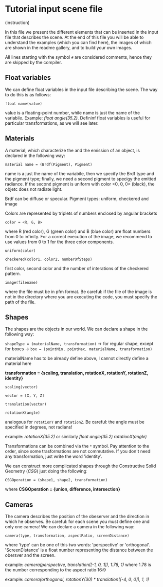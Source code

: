 # Tutorial input scene file

(instruction)

In this file we present the different elements that can be inserted in the input file that describes the scene. At the end of this file you will be able to understand the examples (which you can find here), the images of which are shown in the readme gallery, and to build your own images. 

All lines starting with the symbol `#` are considered comments, hence they are skipped by the compiler.

## Float variables

We can define float variables in the input file describing the scene. The way to do this is as follows:

`float name(value)`

value is a floating-point number, while name is just the name of the variabile. Example: *float angle(35.2)*. Defininf float variables is useful for particular transformations, as we will see later.

## Materials

A material, which characterize the and the emission of an object, is declared in the following way: 

`material name = (Brdf(Pigment), Pigment)`

name is a just the name of the variabile, then we specify the Brdf type and the pigment type; finally, we need a second pigment to specigy the emitted radiance. If the second pigment is uniform with color <0, 0, 0> (black), the objetc does not radiate light.

Brdf can be diffuse or specular. Pigment types: uniform, checkered and image

Colors are represented by triplets of numbers enclosed by angular brackets

`color = <R, G, B>`

where R (red color), G (green color) and B (blue color) are float numbers from 0 to infinity. For a correct execution of the image, we recommend to use values from 0 to 1 for the three color components.

`uniform(color)`

`checkered(color1, color2, numberOfSteps)`

first color, second color and the number of interations of the checkered pattern.

`image(filename)`

where the file must be in pfm format. Be careful: if the file of the image is not in the directory where you are executing the code, you must specify the path of the file.

## Shapes

The shapes are the objects in our world. We can declare a shape in the following way:

`shapeType = (materialName, transformation)` -> for regular shape, except for boxes -> `box = (pointMin, pointMax, materialName, transformation)`

materialName has to be already define above, I cannot directly define a material here

**transformation = {scaling, translation, rotationX, rotationY, rotationZ, identity}**

`scaling(vector)`

`vector = [X, Y, Z]`

`translation(vector)`

`rotationX(angle)`

analogous for `rotationY` and `rotationZ`. Be careful: the angle must be specified in degrees, not radians!

example: 
  *rotationX(35.2)*     or similarly      *float angle(35.2)* 
                                        *rotationX(angle)*

Transformations can be combined via the `*` symbol. Pay attention to the order, since some trasformations are not commutative. If you don't need any transformation, just write the word 'identity'.

We can construct more complicated shapes through the Constructive Solid Geometry (*CSG*) just doing the following:

`CSGOperation = (shape1, shape2, transformation)`

where **CSGOperation = {union, difference, intersection}**


## Cameras

The camera describes the position of the obeserver and the direction in which he observes. Be careful: for each scene you must define one and only one camera! We can declare a camera in the following way:

`camera(type, transformation, aspectRatio, screenDistance)`

where 'type' can be one of this two words: 'perspective' or 'orthogonal'. 'ScreenDistance' is a float number representing the distance between the obersver and the screen.

example: *camera(perspective, translation([-1, 0, 1]), 1.78, 1)* where 1.78 is the number corresponding to the aspect ratio 16:9

example: *camera(orthogonal, rotationY(30) * translation([-4, 0, 0]), 1, 1)*
